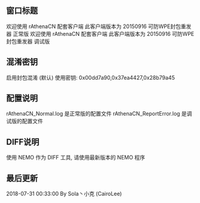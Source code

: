 
窗口标题
----------------
欢迎使用 rAthenaCN 配套客户端 此客户端版本为 20150916 可防WPE封包重发器 正常版
欢迎使用 rAthenaCN 配套客户端 此客户端版本为 20150916 可防WPE封包重发器 调试版

混淆密钥
----------------
启用封包混淆 (默认)
使用密钥: 0x00dd7a90,0x37ea4427,0x28b79a45

配置说明
----------------
rAthenaCN_Normal.log 是正常版的配置文件
rAthenaCN_ReportError.log 是调试版的配置文件

DIFF说明
----------------
使用 NEMO 作为 DIFF 工具, 请使用最新版本的 NEMO 程序

最后更新
----------------
2018-07-31 00:33:00 By Sola丶小克 (CairoLee)
